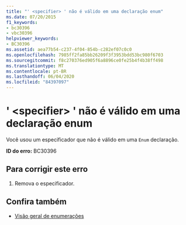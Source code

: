 ```yaml
---
title: "' <specifier> ' não é válido em uma declaração enum"
ms.date: 07/20/2015
f1_keywords:
- bc30396
- vbc30396
helpviewer_keywords:
- BC30396
ms.assetid: aea77b54-c237-4f04-854b-c282ef07c0c0
ms.openlocfilehash: 7985ff2fa85bb26209f3f3953bdd53bc980f6703
ms.sourcegitcommit: f8c270376ed905f6a8896ce0fe25b4f4b38ff498
ms.translationtype: MT
ms.contentlocale: pt-BR
ms.lasthandoff: 06/04/2020
ms.locfileid: "84397097"
---
```

# <a name="specifier-is-not-valid-on-an-enum-declaration"></a>' \<specifier> ' não é válido em uma declaração enum
Você usou um especificador que não é válido em uma `Enum` declaração.  
  
 **ID do erro:** BC30396  
  
## <a name="to-correct-this-error"></a>Para corrigir este erro  
  
1. Remova o especificador.  
  
## <a name="see-also"></a>Confira também

- [Visão geral de enumerações](../programming-guide/language-features/constants-enums/enumerations-overview.md)
